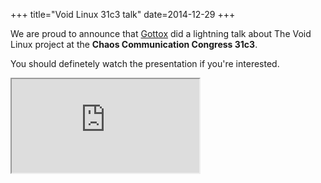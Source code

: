 +++
title="Void Linux 31c3 talk"
date=2014-12-29
+++

We are proud to announce that [Gottox](https://github.com/Gottox) did
a lightning talk about The Void Linux project at the **Chaos Communication Congress 31c3**.

You should definetely watch the presentation if you're interested.

<iframe class="embed-responsive-item" src="https://www.youtube.com/embed/ZHKKYHoG4bo" allowfullscreen></iframe>
